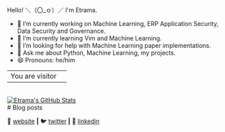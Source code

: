 Hello! ＼（〇_ｏ）／
I'm Etrama.

<!--
**Etrama/Etrama** is a ✨ _special_ ✨ repository because its `README.md` (this file) appears on your GitHub profile.

Here are some ideas to get you started:
-->


- 🔭 I’m currently working on Machine Learning, ERP Application Security, Data Security and Governance.
- 🌱 I’m currently learning Vim and Machine Learning.
- 🤔 I’m looking for help with Machine Learning paper implementations.
- 💬 Ask me about Python, Machine Learning, my projects.
- 😄 Pronouns: he/him

<!--<br>
<img src="https://visitor-badge.glitch.me/badge?page_id=Etrama-visitor-badge" alt="visitor badge"/>
<br> 
-->
<table>
  <tr>
    <td>You are visitor</td>
    <td><img src="https://profile-counter.glitch.me/Etrama/count.svg" alt="" /></td>
  </tr>
</table>
<br>

<a href="https://github.com/Etrama/Etrama">
  <img align="center" src="https://github-readme-stats.vercel.app/api?username=Etrama&show_icons=true&line_height=27&count_private=true&theme=react" alt="Etrama's GitHub Stats" />
</a>

<br>
# Blog posts
<!-- BLOG-POST-LIST:START -->
<!-- BLOG-POST-LIST:END -->
<br>

🏡 [website][website] **|** 
🐦 [twitter][twitter] **|** 
👔 [linkedin][linkedin]

[website]: https://etrama.github.io/
[twitter]: https://twitter.com/Banana_Leopard
[linkedin]: https://www.linkedin.com/in/kaushik-gowrishankar-moudgalya/

